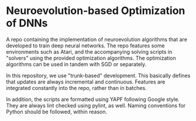 # Neuroevolution-based Optimization of DNNs
A repo containing the implementation of neuroevolution algorithms that are
developed to train deep neural networks. The repo features some environments such
as Atari, and the accompanying solving scripts in "solvers" using the provided
optimization algorithms. The optimization algorithms can be used in tandem with
SGD or separately.

In this repository, we use "trunk-based" development. This basically defines that
updates are always incremental and continuous. Features are integrated constantly
into the repo, rather than in batches.

In addition, the scripts are formatted using YAPF following Google style. They
are always lint checked using pylint, as well. Naming conventions for Python
should be followed, within reason.
